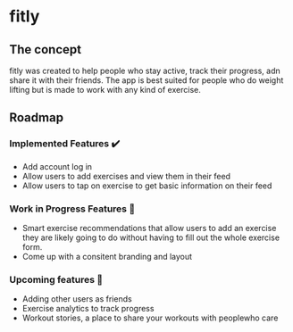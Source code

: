 # fitly

## The concept

fitly was created to help people who stay active, track their progress, adn share it with their friends. The app is best suited for people who do weight lifting but is made to work with any kind of exercise.

## Roadmap

### Implemented Features :heavy_check_mark:

- Add account log in 
- Allow users to add exercises and view them in their feed
- Allow users to tap on exercise to get basic information on their feed

### Work in Progress Features :hammer:

- Smart exercise recommendations that allow users to add an exercise they are likely going to do without having to fill out the whole exercise form.
- Come up with a consitent branding and layout

### Upcoming features :sunrise:

- Adding other users as friends
- Exercise analytics to track progress
- Workout stories, a place to share your workouts with peoplewho care
